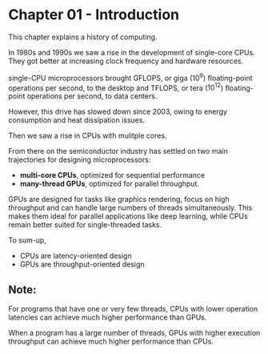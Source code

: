 # Chapter 01 - Introduction 

This chapter explains a history of computing. 

In 1980s and 1990s we saw a rise in the development of single-core CPUs. They got better at increasing clock frequency and hardware
resources.

single-CPU microprocessors brought GFLOPS, or giga ($10^9$) floating-point operations per second, to the desktop and TFLOPS, or tera ($10^12$) floating-point operations per second, to data centers.

However, this drive has slowed down since 2003, owing to energy consumption
and heat dissipation issues.

Then we saw a rise in CPUs with mulitple cores.

From there on the semiconductor industry has settled on two main trajectories for designing microprocessors: 
- **multi-core CPUs**, optimized for sequential performance 
- **many-thread GPUs**, optimized for parallel throughput. 

GPUs are designed for tasks like graphics rendering, focus on high throughput and can handle large numbers of threads simultaneously. This makes them ideal for parallel applications like deep learning, while CPUs remain better suited for single-threaded tasks.

To sum-up,
- CPUs are latency-oriented design
- GPUs are throughput-oriented design

## Note: 
For programs that have one or very few threads, CPUs
with lower operation latencies can achieve much higher performance than GPUs.

When a program has a large number of threads, GPUs with higher execution
throughput can achieve much higher performance than CPUs.